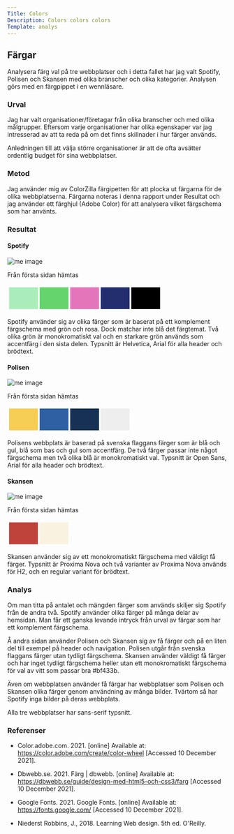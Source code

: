 ```yaml
---
Title: Colors
Description: Colors colors colors
Template: analys
---
```


Färgar
-----------------------

<!-- Skriv en eller två rader om vad uppgiften handlar om. -->

Analysera färg val på tre webbplatser och i detta fallet har jag valt Spotify, Polisen och Skansen med olika branscher och olika kategorier.
Analysen görs med en färgpippet i en wennläsare.

### Urval

<!-- Berätta vilka webbplatser du valt att undersöka och varför eller hur du gick tillväga när du gjorde ditt urval. -->

Jag har valt organisationer/företagar från olika branscher och med olika målgrupper. Eftersom varje organisationer har olika egenskaper var jag intresserad av att ta reda på om det finns skillnader i hur färger används.

Anledningen till att välja större organisationer är att de ofta avsätter ordentlig budget för sina webbplatser.


### Metod

<!-- Berätta kort om din "metod", hur du gör för att utföra undersökningen. Berätta om du använder något speciellt verktyg. -->

Jag använder mig av ColorZilla färgipetten för att plocka ut färgarna för de olika webbplatserna. Färgarna noteras i denna rapport under Resultat och jag använder ett färghjul (Adobe Color) för att analysera vilket färgschema som har använts.

### Resultat


<!-- Dokumentera dina resultat från din studie. Berätta vad du kom fram till, vilka resultat du hittade och observerade. -->

#### Spotify

![me image](%assets_url%/img/Spotify.jpg "Spotify")

Från första sidan hämtas 
<table style="border-spacing: 4px; border-collapse: separate">
<tr>
<td style="height: 50px; width: 50px; background-color: #abedba">
<td style="height: 50px; width: 50px; background-color: #65d46d">
<td style="height: 50px; width: 50px; background-color: #e375bb">
<td style="height: 50px; width: 50px; background-color: #232e6e">
<td style="height: 50px; width: 50px; background-color: #000000">
</tr>
</table>

Spotify använder sig av olika färger som är baserat på ett komplement färgschema med grön och rosa. Dock matchar inte blå det färgtemat. Två olika grön är monokromatiskt val och en starkare grön används som accentfärg i den sista delen.
Typsnitt är Helvetica, Arial för alla header och brödtext.

#### Polisen

![me image](%assets_url%/img/Polisen.jpg "Polisen")

Från första sidan hämtas 
<table style="border-spacing: 4px; border-collapse: separate">
<tr>
<td style="height: 50px; width: 50px; background-color: #f7ce54">
<td style="height: 50px; width: 50px; background-color: #2f60a3">
<td style="height: 50px; width: 50px; background-color: #163153">
<td style="height: 50px; width: 50px; background-color: #efeeef">
</tr>
</table>

Polisens webbplats är baserad på svenska flaggans färger som är blå och gul, blå som bas och gul som accentfärg. De två färger passar inte något färgschema men två olika blå är monokromatiskt val.
Typsnitt är Open Sans, Arial för alla header och brödtext.

#### Skansen

![me image](%assets_url%/img/Skansen.jpg "Skansen")

Från första sidan hämtas 
<table style="border-spacing: 4px; border-collapse: separate">
<tr>
<td style="height: 50px; width: 50px; background-color: #bf433b">
<td style="height: 50px; width: 50px; background-color: #faf2e1">
</tr>
</table>

Skansen använder sig av ett monokromatiskt färgschema med väldigt få färger.
Typsnitt är Proxima Nova och två varianter av Proxima Nova används för H2, och en regular variant för brödtext.


### Analys

<!-- Diskutera och analysera de resultaten du fann. -->

Om man titta på antalet och mängden färger som används skiljer sig Spotify från de andra två. Spotify använder olika färger på många delar av hemsidan. Man får ett ganska levande intryck från urval av färgar som har ett komplement färgschema.

Å andra sidan använder Polisen och Skansen sig av få färger och på en liten del till exempel på header och navigation. Polisen utgår från svenska flaggans färger utan tydligt färgschema. Skansen använder väldigt få färger och har inget tydligt färgschema heller utan ett monokromatiskt färgschema för val av vitt som passar bra #bf433b.

Även om webbplatsen använder få färgar har webbplatser som Polisen och Skansen olika färger genom användning av många bilder. Tvärtom så har Spotify inga bilder på deras webbplats.

Alla tre webbplatser har sans-serif typsnitt.


### Referenser

- Color.adobe.com. 2021. [online] Available at: <https://color.adobe.com/create/color-wheel> [Accessed 10 December 2021].

- Dbwebb.se. 2021. Färg | dbwebb. [online] Available at: <https://dbwebb.se/guide/design-med-html5-och-css3/farg> [Accessed 10 December 2021].

- Google Fonts. 2021. Google Fonts. [online] Available at: <https://fonts.google.com/> [Accessed 10 December 2021].

- Niederst Robbins, J., 2018. Learning Web design. 5th ed. O'Reilly.
